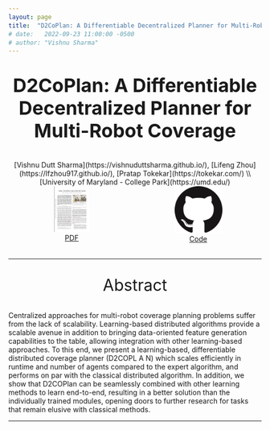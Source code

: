 ```yaml
---
layout: page
title:  "D2CoPlan: A Differentiable Decentralized Planner for Multi-Robot Coverage"
# date:   2022-09-23 11:00:00 -0500
# author: "Vishnu Sharma"
---
```

<p align="center" style="font-size:28pt"><strong>D2CoPlan: A Differentiable Decentralized Planner for Multi-Robot Coverage</strong></p>

<div align="center" markdown="1" style="justify-content:space-between;">
[Vishnu Dutt Sharma](https://vishnuduttsharma.github.io/), [Lifeng Zhou](https://lfzhou917.github.io/), [Pratap Tokekar](https://tokekar.com/) \\
[University of Maryland - College Park](https://umd.edu/)
</div>

<div align="center" style="justify-content:space-between;display:flex">
<div style="float:left;width:50%">  
<a href="https://arxiv.org/pdf/2209.09292.pdf">
<img src="../img/projects/occmap_icon.png" style="width: 70px;" alt="PDF"/>
</a>
<br>
<a href="https://arxiv.org/pdf/2203.04177.pdf">PDF</a>
</div>

<div style="float:right;width:50%">  
<a href="https://github.com/VishnuDuttSharma/occupancy_prediction">
<img src="../img/projects/github_icon.png" style="width: 95px;" alt="Code"/>
</a>
<br>
<a href="https://github.com/VishnuDuttSharma/occupancy_prediction">Code</a>
</div>									  
</div>
<br>

---

<center>
<p style="font-size:24pt">Abstract</p>
</center>

Centralized approaches for multi-robot coverage planning problems suffer from the lack of scalability. Learning-based distributed algorithms provide a scalable avenue in addition to bringing data-oriented feature generation capabilities to the table, allowing integration with other learning-based approaches. To this end, we present a learning-based, differentiable distributed coverage planner (D2COPL A N) which scales efficiently in runtime and number of agents compared to the expert algorithm, and performs on par with the classical distributed algorithm. In addition, we show that D2COPlan can be seamlessly combined with other learning methods to learn end-to-end, resulting in a better solution than the individually trained modules, opening doors to further research for tasks that remain elusive with classical methods.

---

